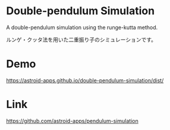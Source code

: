 # Double-pendulum Simulation
A double-pendulum simulation using the runge-kutta method.

ルンゲ・クッタ法を用いた二重振り子のシミュレーションです。

# Demo
https://astroid-apps.github.io/double-pendulum-simulation/dist/

# Link
https://github.com/astroid-apps/pendulum-simulation

